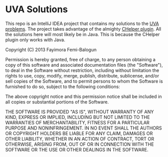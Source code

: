 # UVA Solutions
This repo is an IntelliJ IDEA project that contains my solutions to the [UVA problems](http://uvatoolkit.com/problemssolve.php). The project
takes advantage of the almighty [CHelper plugin](https://code.google.com/p/idea-chelper/wiki/MainPage). All the solutions here will most likely be in Java.
This is because the CHelper plugin only works with Java.

Copyright (C) 2013 Fayimora Femi-Balogun

Permission is hereby granted, free of charge, to any person obtaining
a copy of this software and associated documentation files (the "Software"),
to deal in the Software without restriction, including without limitation
the rights to use, copy, modify, merge, publish, distribute, sublicense,
and/or sell copies of the Software, and to permit persons to whom the
Software is furnished to do so, subject to the following conditions:

The above copyright notice and this permission notice shall be included
in all copies or substantial portions of the Software.

THE SOFTWARE IS PROVIDED "AS IS", WITHOUT WARRANTY OF ANY KIND,
EXPRESS OR IMPLIED, INCLUDING BUT NOT LIMITED TO THE WARRANTIES
OF MERCHANTABILITY, FITNESS FOR A PARTICULAR PURPOSE AND NONINFRINGEMENT.
IN NO EVENT SHALL THE AUTHORS OR COPYRIGHT HOLDERS BE LIABLE FOR ANY CLAIM,
DAMAGES OR OTHER LIABILITY, WHETHER IN AN ACTION OF CONTRACT,
TORT OR OTHERWISE, ARISING FROM, OUT OF OR IN CONNECTION WITH THE SOFTWARE
OR THE USE OR OTHER DEALINGS IN THE SOFTWARE.

